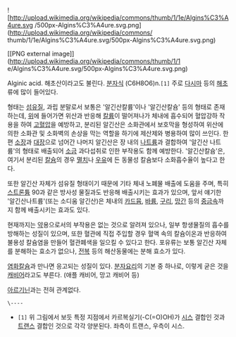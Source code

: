 ![http://upload.wikimedia.org/wikipedia/commons/thumb/1/1e/Algins%C3%A4ure.svg
/500px-Algins%C3%A4ure.svg.png](http://upload.wikimedia.org/wikipedia/commons/
thumb/1/1e/Algins%C3%A4ure.svg/500px-Algins%C3%A4ure.svg.png)

[[PNG external image]](http://upload.wikimedia.org/wikipedia/commons/thumb/1/1
e/Algins%C3%A4ure.svg/500px-Algins%C3%A4ure.svg.png)

Alginic acid. 해초산이라고도 불린다. [분자식](%EB%B6%84%EC%9E%90%EC%8B%9D.md)
(C6H8O6)n.`[1]` 주로 [다시마](%EB%8B%A4%EC%8B%9C%EB%A7%88.md) 등의
[해초](%ED%95%B4%EC%B4%88.md)류에 많이 들어있다.

형태는 [섬유질](%EC%84%AC%EC%9C%A0%EC%A7%88.md), 과립 분말로서 보통은 '알긴산칼륨'이나 '알긴산칼슘' 등의
형태로 존재하는데, [위](%EC%9C%84.md)에 들어가면 위산과 반응해 [칼륨](%EC%B9%BC%EB%A5%A8.md)이
떨어져나가 체내에 흡수되어 혈압강하 작용을 하여 [고혈압](%EA%B3%A0%ED%98%88%EC%95%95.md)을 예방하고, 분리된
알긴산은 소화관에서 보호막을 형성하여 위산에 의한 소화관 및 소화벽의 손상을 막는 역할을 하기에 제산제와 병용하여 많이 쓰인다. 한편
[소장](%EC%86%8C%EC%9E%A5.md)과 [대장](%EB%8C%80%EC%9E%A5.md)으로 넘어간 나머지 알긴산은
장 내의 [나트륨](%EB%82%98%ED%8A%B8%EB%A5%A8.md)과 결합하여 '알긴산 나트륨'의 형태로 배출되어
[소금](%EC%86%8C%EA%B8%88.md) 과다섭취로 인한 부작용도 함께 예방한다. '알긴산칼슘'은, 여기서 분리된
[칼슘](%EC%B9%BC%EC%8A%98.md)의 경우 [멸치](%EB%A9%B8%EC%B9%98.md)나
[우유](%EC%9A%B0%EC%9C%A0.md)에 든 동물성 칼슘보다 소화흡수율이 높다고 한다.

또한 알긴산 자체가 섬유질 형태이기 때문에 기타 체내 노폐물 배출에 도움을 주며, 특히
[스트론튬](%EC%8A%A4%ED%8A%B8%EB%A1%A0%ED%8A%AC.md) 90과 같은 방사성 물질과도 반응해 배출시키는
효과가 있으며, 앞서 얘기한 '알긴산나트륨'(또는 소디움 알긴산)은 체내의
[카드뮴](%EC%B9%B4%EB%93%9C%EB%AE%B4.md), [바륨](%EB%B0%94%EB%A5%A8.md),
[구리](%EA%B5%AC%EB%A6%AC.md), [망간](%EB%A7%9D%EA%B0%84.md) 등의
[중금속](%EC%A4%91%EA%B8%88%EC%86%8D.md)까지 함께 배출시키는 효과도 있다.

현재까지는 [약](%EC%95%BD.md)용으로서의 부작용은 없는 것으로 알려져 있으나, 일부 항생물질의 흡수를 방해하는 성질이
있으며, 또한 혈관에 직접 주입할 경우 혈액 속의 칼슘이온과 반응하여 불용성 칼슘염을 만들어 혈관폐색을 일으킬 수 있다고 한다. 포유류는
보통 알긴산 자체를 분해하는 효소가 없으나, [전복](%EC%A0%84%EB%B3%B5.md) 등의 해산동물에는 분해 효소가 있다.

[염화칼슘](%EC%97%BC%ED%99%94%EC%B9%BC%EC%8A%98.md)과 만나면 응고되는 성질이 있다.
[분자요리](%EB%B6%84%EC%9E%90%EC%9A%94%EB%A6%AC.md)의 기본 중 하나로, 이렇게 굳은 것을
[캐비어](%EC%BA%90%EB%B9%84%EC%96%B4.md)라고도 부른다. (애플 캐비어, 망고 캐비어 등)

[아르기닌](%EC%95%84%EB%A5%B4%EA%B8%B0%EB%8B%8C.md)과는 전혀 관계없다.

`\----`

  * `[1]` 위 그림에서 보듯 특정 지점에서 카르복실기(-C(=O)OH)가 [시스](%EC%8B%9C%EC%8A%A4.md) 결합인 것과 [트랜스](%ED%8A%B8%EB%9E%9C%EC%8A%A4.md) 결합인 것으로 각각 양분된다. 좌측이 트랜스, 우측이 시스.

